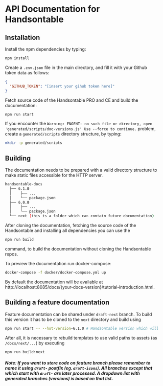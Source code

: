 # API Documentation for Handsontable

## Installation
Install the npm dependencies by typing:
```sh
npm install
```
Create a `.env.json` file in the main directory, and fill it with your Github token data as follows:
```json
{
  "GITHUB_TOKEN": "[insert your gihub token here]"
}
```
Fetch source code of the Handsontable PRO and CE and build the documentation:
```sh
npm run start
```
If you encounter the
`Warning: ENOENT: no such file or directory, open 'generated/scripts/doc-versions.js' Use --force to continue.`
problem, create a `generated/scripts` directory structure, by typing:
```sh
mkdir -p generated/scripts
```

## Building
The documentation needs to be prepared with a valid directory structure to make static files accessible for the HTTP server. 
```bash
handsontable-docs
  ├── 6.1.0
  │    ├── ...
  │    └── package.json
  ├── 6.0.0
  │    ├── ...
  │    └── package.json
  └── next (this is a folder which can contain future documentation)
```
After cloning the documentation, fetching the source code of the Handsontable and installing all dependencies you can use the
```sh
npm run build
```
command, to build the documentation without cloning the Handsontable repos.

To preview the documentation run docker-compose:
```sh
docker-compose -f docker/docker-compose.yml up
```
By default the documentation will be available at http://localhost:8085/docs/{your-docs-version}/tutorial-introduction.html.

## Building a feature documentation
Feature documentation can be shared under `draft-next` branch. To build this version it has to be cloned to the `next` directory and build using
```sh
npm run start -- --hot-version=6.1.0 # Handsontable version which will be used to build API Ref
```
After all, it is necessary to rebuild templates to use valid paths to assets (as `/docs/next/...`) by executing
```sh
npm run build:next
```

##### Note: If you want to store code on feature branch please remember to name it using `draft-` postfix (eg. `draft-icons`). All branches except that which start with `draft-` are later processed. A dropdown list with generated branches (versions) is based on that list.
